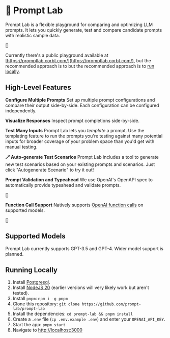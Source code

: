 # 🧪 Prompt Lab 

Prompt Lab is a flexible playground for comparing and optimizing LLM prompts. It lets you quickly generate, test and compare candidate prompts with realistic sample data.

[]

Currently there's a public playground available at [https://promptlab.corbt.com/](https://promptlab.corbt.com/), but the recommended approach is to but the recommended approach is to [run locally](#running-locally).

## High-Level Features

**Configure Multiple Prompts**
Set up multiple prompt configurations and compare their output side-by-side. Each configuration can be configured independently.

**Visualize Responses**
Inspect prompt completions side-by-side.

**Test Many Inputs**
Prompt Lab lets you *template* a prompt. Use the templating feature to run the prompts you're testing against many potential inputs for broader coverage of your problem space than you'd get with manual testing.

**🪄 Auto-generate Test Scenarios**
Prompt Lab includes a tool to generate new test scenarios based on your existing prompts and scenarios. Just click "Autogenerate Scenario" to try it out!

**Prompt Validation and Typeahead**
We use OpenAI's OpenAPI spec to automatically provide typeahead and validate prompts.

[]

**Function Call Support**
Natively supports [OpenAI function calls](https://openai.com/blog/function-calling-and-other-api-updates) on supported models.

[]

## Supported Models
Prompt Lab currently supports GPT-3.5 and GPT-4. Wider model support is planned.

## Running Locally

1. Install [Postgresql](https://www.postgresql.org/download/).
2. Install [NodeJS 20](https://nodejs.org/en/download/current) (earlier versions will very likely work but aren't tested).
3. Install `pnpm`: `npm i -g pnpm`
4. Clone this repository: `git clone https://github.com/prompt-lab/prompt-lab`
5. Install the dependencies: `cd prompt-lab && pnpm install`
6. Create a `.env` file (`cp .env.example .env`) and enter your `OPENAI_API_KEY`.
7. Start the app: `pnpm start`
8. Navigate to [http://localhost:3000](http://localhost:3000)